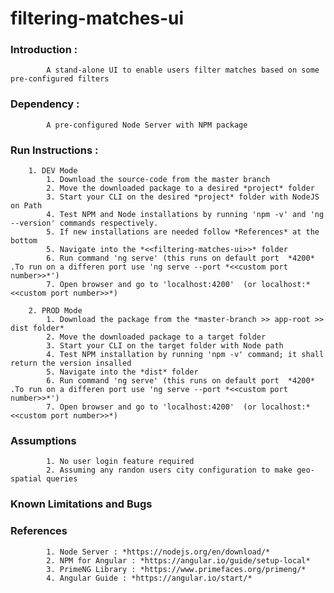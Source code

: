 # filtering-matches-ui

### **Introduction :**
			A stand-alone UI to enable users filter matches based on some pre-configured filters

### **Dependency :**
			A pre-configured Node Server with NPM package
			
### **Run Instructions :**
		
		1. DEV Mode
			1. Download the source-code from the master branch
			2. Move the downloaded package to a desired *project* folder
			3. Start your CLI on the desired *project* folder with NodeJS on Path
			4. Test NPM and Node installations by running 'npm -v' and 'ng --version' commands respectively.
			5. If new installations are needed follow *References* at the bottom 
			5. Navigate into the *<<filtering-matches-ui>>* folder
			6. Run command 'ng serve' (this runs on default port  *4200* .To run on a differen port use 'ng serve --port *<<custom port number>>*') 
			7. Open browser and go to 'localhost:4200'  (or localhost:*<<custom port number>>*)
			
		2. PROD Mode
			1. Download the package from the *master-branch >> app-root >> dist folder*
			2. Move the downloaded package to a target folder
			3. Start your CLI on the target folder with Node path
			4. Test NPM installation by running 'npm -v' command; it shall return the version insalled
			5. Navigate into the *dist* folder
			6. Run command 'ng serve' (this runs on default port  *4200* .To run on a differen port use 'ng serve --port *<<custom port number>>*') 
			7. Open browser and go to 'localhost:4200'  (or localhost:*<<custom port number>>*) 
 
### **Assumptions**
			1. No user login feature required
			2. Assuming any randon users city configuration to make geo-spatial queries
			
### **Known Limitations and Bugs**

### **References**
			1. Node Server : *https://nodejs.org/en/download/*
			2. NPM for Angular : *https://angular.io/guide/setup-local*
			3. PrimeNG Library : *https://www.primefaces.org/primeng/*
			4. Angular Guide : *https://angular.io/start/*